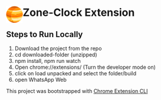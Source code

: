 # <img src="public/icons/icon_48.png" width="45" align="left"> Zone-Clock Extension

## Steps to Run Locally
1. Download the project from the repo
2. cd downloaded-folder (unzipped)
3. npm install, npm run watch
4. Open chrome://extensions/ (Turn the developer mode on)
5. click on load unpacked and select the folder/build
6. open WhatsApp Web

This project was bootstrapped with [Chrome Extension CLI](https://github.com/dutiyesh/chrome-extension-cli)

